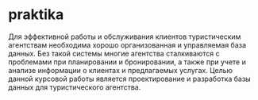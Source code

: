 # praktika
Для эффективной работы и обслуживания клиентов туристическим агентствам необходима хорошо 
организованная и управляемая база данных. Без такой системы многие агентства сталкиваются
 с проблемами при планировании и бронировании, а также при учете и анализе информации о
  клиентах и предлагаемых услугах.
Целью данной курсовой работы является проектирование и разработка базы данных для туристического
 агентства. 
